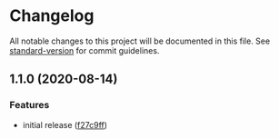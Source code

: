 # Changelog

All notable changes to this project will be documented in this file. See [standard-version](https://github.com/conventional-changelog/standard-version) for commit guidelines.

## 1.1.0 (2020-08-14)


### Features

* initial release ([f27c9ff](https://github.com/huettig-rompf-marketing/webhub-proxy/commit/f27c9ffa74037812e4d71256f2707973bf184f15))
